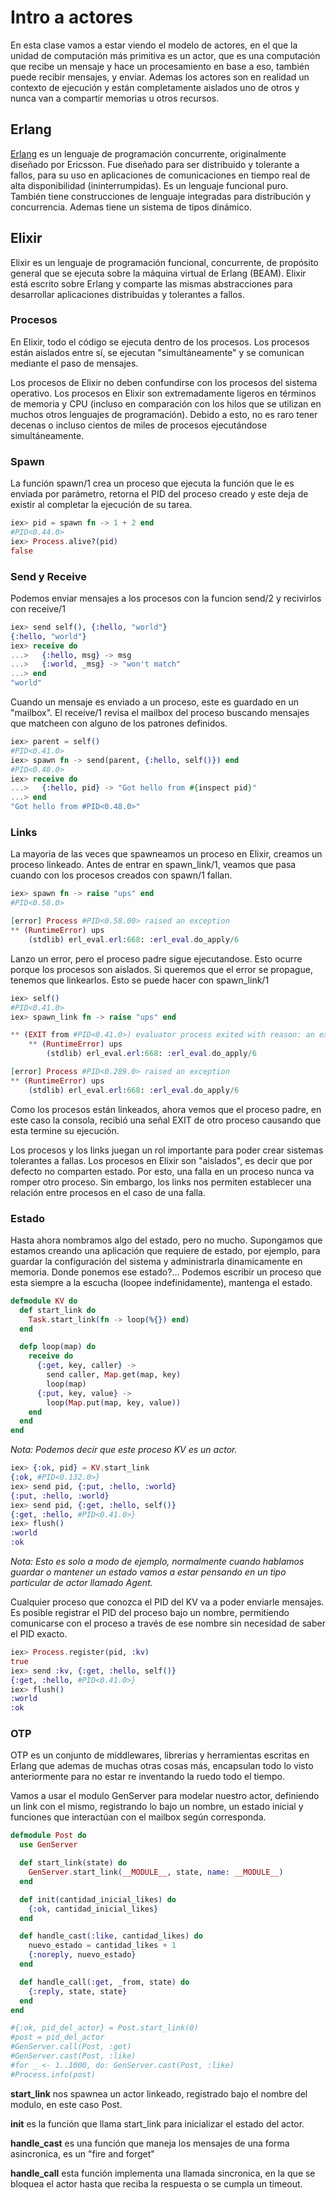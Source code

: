 # Intro a actores

En esta clase vamos a estar viendo el modelo de actores, en el que la unidad de computación más primitiva es un actor, que es una computación que recibe un mensaje y hace un procesamiento en base a eso, también puede recibir mensajes, y enviar. Ademas los actores son en realidad un contexto de ejecución y están completamente aislados uno de otros y nunca van a compartir memorias u otros recursos.

## Erlang

[Erlang](https://www.youtube.com/watch?v=xrIjfIjssLE) es un lenguaje de programación concurrente, originalmente diseñado por Ericsson. Fue diseñado para ser distribuido y tolerante a fallos, para su uso en aplicaciones de comunicaciones en tiempo real de alta disponibilidad (ininterrumpidas). Es un lenguaje funcional puro. También tiene construcciones de lenguaje integradas para distribución y concurrencia. Ademas tiene un sistema de tipos dinámico.

## Elixir

Elixir es un lenguaje de programación funcional, concurrente, de propósito general que se ejecuta sobre la máquina virtual de Erlang (BEAM). Elixir está escrito sobre Erlang y comparte las mismas abstracciones para desarrollar aplicaciones distribuidas y tolerantes a fallos.

### Procesos

En Elixir, todo el código se ejecuta dentro de los procesos. Los procesos están aislados entre sí, se ejecutan "simultáneamente" y se comunican mediante el paso de mensajes.

Los procesos de Elixir no deben confundirse con los procesos del sistema operativo. Los procesos en Elixir son extremadamente ligeros en términos de memoria y CPU (incluso en comparación con los hilos que se utilizan en muchos otros lenguajes de programación). Debido a esto, no es raro tener decenas o incluso cientos de miles de procesos ejecutándose simultáneamente.

### Spawn

La función spawn/1 crea un proceso que ejecuta la función que le es enviada por parámetro, retorna el PID del proceso creado y este deja de existir al completar la ejecución de su tarea.

```elixir
iex> pid = spawn fn -> 1 + 2 end
#PID<0.44.0>
iex> Process.alive?(pid)
false
```

### Send y Receive

Podemos enviar mensajes a los procesos con la funcion send/2 y recivirlos con receive/1

```elixir
iex> send self(), {:hello, "world"}
{:hello, "world"}
iex> receive do
...>   {:hello, msg} -> msg
...>   {:world, _msg} -> "won't match"
...> end
"world"
```

Cuando un mensaje es enviado a un proceso, este es guardado en un "mailbox". El receive/1 revisa el mailbox del proceso buscando mensajes que matcheen con alguno de los patrones definidos.

```elixir
iex> parent = self()
#PID<0.41.0>
iex> spawn fn -> send(parent, {:hello, self()}) end
#PID<0.48.0>
iex> receive do
...>   {:hello, pid} -> "Got hello from #{inspect pid}"
...> end
"Got hello from #PID<0.48.0>"
```

### Links

La mayoria de las veces que spawneamos un proceso en Elixir, creamos un proceso linkeado. Antes de entrar en spawn_link/1, veamos que pasa cuando con los procesos creados con spawn/1 fallan.

```elixir
iex> spawn fn -> raise "ups" end
#PID<0.58.0>

[error] Process #PID<0.58.00> raised an exception
** (RuntimeError) ups
    (stdlib) erl_eval.erl:668: :erl_eval.do_apply/6

```

Lanzo un error, pero el proceso padre sigue ejecutandose. Esto ocurre porque los procesos son aislados. Si queremos que el error se propague, tenemos que linkearlos. Esto se puede hacer con spawn_link/1

```elixir
iex> self()
#PID<0.41.0>
iex> spawn_link fn -> raise "ups" end

** (EXIT from #PID<0.41.0>) evaluator process exited with reason: an exception was raised:
    ** (RuntimeError) ups
        (stdlib) erl_eval.erl:668: :erl_eval.do_apply/6

[error] Process #PID<0.289.0> raised an exception
** (RuntimeError) ups
    (stdlib) erl_eval.erl:668: :erl_eval.do_apply/6

```

Como los procesos están linkeados, ahora vemos que el proceso padre, en este caso la consola, recibió una señal EXIT de otro proceso causando que esta termine su ejecución.

Los procesos y los links juegan un rol importante para poder crear sistemas tolerantes a fallas. Los procesos en Elixir son "aislados", es decir que por defecto no comparten estado. Por esto, una falla en un proceso nunca va romper otro proceso. Sin embargo, los links nos permiten establecer una relación entre procesos en el caso de una falla.

### Estado

Hasta ahora nombramos algo del estado, pero no mucho. Supongamos que estamos creando una aplicación que requiere de estado, por ejemplo, para guardar la configuración del sistema y administrarla dinamicamente en memoria. Donde ponemos ese estado?... Podemos escribir un proceso que esta siempre a la escucha (loopee indefinidamente), mantenga el estado.

```elixir
defmodule KV do
  def start_link do
    Task.start_link(fn -> loop(%{}) end)
  end

  defp loop(map) do
    receive do
      {:get, key, caller} ->
        send caller, Map.get(map, key)
        loop(map)
      {:put, key, value} ->
        loop(Map.put(map, key, value))
    end
  end
end
```

_Nota: Podemos decir que este proceso KV es un actor._

```elixir
iex> {:ok, pid} = KV.start_link
{:ok, #PID<0.132.0>}
iex> send pid, {:put, :hello, :world}
{:put, :hello, :world}
iex> send pid, {:get, :hello, self()}
{:get, :hello, #PID<0.41.0>}
iex> flush()
:world
:ok
```

_Nota: Esto es solo a modo de ejemplo, normalmente cuando hablamos guardar o mantener un estado vamos a estar pensando en un tipo particular de actor llamado Agent._

Cualquier proceso que conozca el PID del KV va a poder enviarle mensajes. Es posible registrar el PID del proceso bajo un nombre, permitiendo comunicarse con el proceso a través de ese nombre sin necesidad de saber el PID exacto.

```elixir
iex> Process.register(pid, :kv)
true
iex> send :kv, {:get, :hello, self()}
{:get, :hello, #PID<0.41.0>}
iex> flush()
:world
:ok
```

### OTP

OTP es un conjunto de middlewares, librerias y herramientas escritas en Erlang que ademas de muchas otras cosas más, encapsulan todo lo visto anteriormente para no estar re inventando la ruedo todo el tiempo.

Vamos a usar el modulo GenServer para modelar nuestro actor, definiendo un link con el mismo, registrando lo bajo un nombre, un estado inicial y funciones que interactúan con el mailbox según corresponda.

```elixir
defmodule Post do
  use GenServer

  def start_link(state) do
    GenServer.start_link(__MODULE__, state, name: __MODULE__)
  end

  def init(cantidad_inicial_likes) do
    {:ok, cantidad_inicial_likes}
  end

  def handle_cast(:like, cantidad_likes) do
    nuevo_estado = cantidad_likes + 1
    {:noreply, nuevo_estado}
  end

  def handle_call(:get, _from, state) do
    {:reply, state, state}
  end
end

#{:ok, pid_del_actor} = Post.start_link(0)
#post = pid_del_actor
#GenServer.call(Post, :get)
#GenServer.cast(Post, :like)
#for _ <- 1..1000, do: GenServer.cast(Post, :like)
#Process.info(post)
```

**start_link** nos spawnea un actor linkeado, registrado bajo el nombre del modulo, en este caso Post.

**init** es la función que llama start_link para inicializar el estado del actor.

**handle_cast** es una función que maneja los mensajes de una forma asincronica, es un "fire and forget"

**handle_call** esta función implementa una llamada sincronica, en la que se bloquea el actor hasta que reciba la respuesta o se cumpla un timeout.
